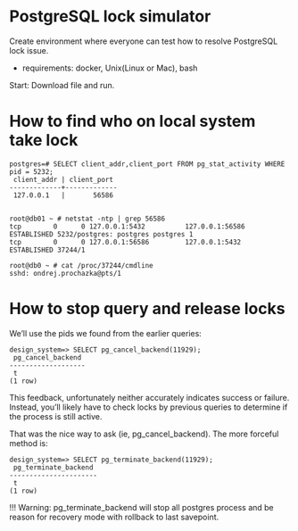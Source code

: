 # PostgreSQL lock simulator
Create environment where everyone can test how to resolve PostgreSQL lock issue.
 * requirements: docker, Unix(Linux or Mac), bash

Start: Download file and run.



# How to find who on local system take lock
```
postgres=# SELECT client_addr,client_port FROM pg_stat_activity WHERE pid = 5232;
 client_addr | client_port
-------------+-------------
 127.0.0.1   |       56586


root@db01 ~ # netstat -ntp | grep 56586
tcp        0      0 127.0.0.1:5432          127.0.0.1:56586         ESTABLISHED 5232/postgres: postgres postgres 1
tcp        0      0 127.0.0.1:56586         127.0.0.1:5432          ESTABLISHED 37244/1

root@db0 ~ # cat /proc/37244/cmdline
sshd: ondrej.prochazka@pts/1
```

# How to stop query and release locks

We’ll use the pids we found from the earlier queries:

```
design_system=> SELECT pg_cancel_backend(11929);
 pg_cancel_backend
-------------------
 t
(1 row)
```

This feedback, unfortunately neither accurately indicates success or failure. Instead, you’ll likely have to check locks by previous queries to determine if the process is still active.

That was the nice way to ask (ie, pg_cancel_backend). The more forceful method is:

```
design_system=> SELECT pg_terminate_backend(11929);
 pg_terminate_backend
----------------------
 t
(1 row)
```
!!! Warning: pg_terminate_backend will stop all postgres process and be reason for recovery mode with rollback to last savepoint. 
